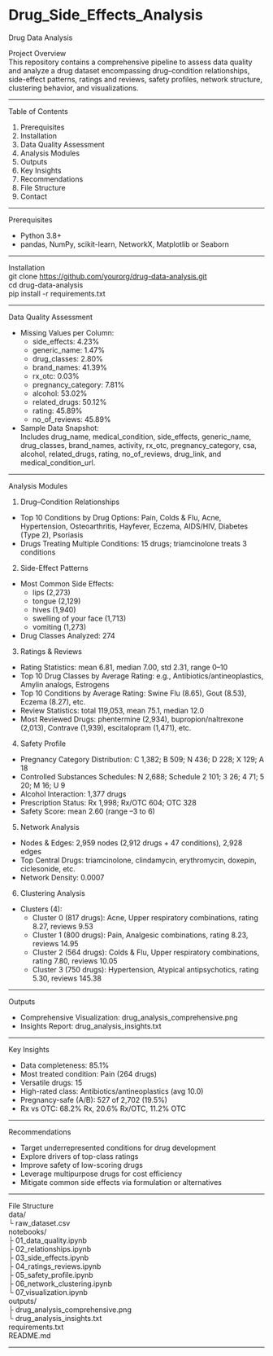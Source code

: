 # Drug_Side_Effects_Analysis
Drug Data Analysis 

Project Overview  
This repository contains a comprehensive pipeline to assess data quality and analyze a drug dataset encompassing drug–condition relationships, side-effect patterns, ratings and reviews, safety profiles, network structure, clustering behavior, and visualizations.

---

Table of Contents  
1. Prerequisites  
2. Installation  
3. Data Quality Assessment  
4. Analysis Modules  
5. Outputs  
6. Key Insights  
7. Recommendations  
8. File Structure  
9. Contact

---

Prerequisites  
- Python 3.8+  
- pandas, NumPy, scikit-learn, NetworkX, Matplotlib or Seaborn  

---

Installation  
git clone https://github.com/yourorg/drug-data-analysis.git  
cd drug-data-analysis  
pip install -r requirements.txt  

---

Data Quality Assessment  
- Missing Values per Column:  
  - side_effects: 4.23%  
  - generic_name: 1.47%  
  - drug_classes: 2.80%  
  - brand_names: 41.39%  
  - rx_otc: 0.03%  
  - pregnancy_category: 7.81%  
  - alcohol: 53.02%  
  - related_drugs: 50.12%  
  - rating: 45.89%  
  - no_of_reviews: 45.89%  
- Sample Data Snapshot:  
  Includes drug_name, medical_condition, side_effects, generic_name, drug_classes, brand_names, activity, rx_otc, pregnancy_category, csa, alcohol, related_drugs, rating, no_of_reviews, drug_link, and medical_condition_url.

---

Analysis Modules  

1. Drug–Condition Relationships  
- Top 10 Conditions by Drug Options: Pain, Colds & Flu, Acne, Hypertension, Osteoarthritis, Hayfever, Eczema, AIDS/HIV, Diabetes (Type 2), Psoriasis  
- Drugs Treating Multiple Conditions: 15 drugs; triamcinolone treats 3 conditions  

2. Side-Effect Patterns  
- Most Common Side Effects:  
  - lips (2,273)  
  - tongue (2,129)  
  - hives (1,940)  
  - swelling of your face (1,713)  
  - vomiting (1,273)  
- Drug Classes Analyzed: 274  

3. Ratings & Reviews  
- Rating Statistics: mean 6.81, median 7.00, std 2.31, range 0–10  
- Top 10 Drug Classes by Average Rating: e.g., Antibiotics/antineoplastics, Amylin analogs, Estrogens  
- Top 10 Conditions by Average Rating: Swine Flu (8.65), Gout (8.53), Eczema (8.27), etc.  
- Review Statistics: total 119,053, mean 75.1, median 12.0  
- Most Reviewed Drugs: phentermine (2,934), bupropion/naltrexone (2,013), Contrave (1,939), escitalopram (1,471), etc.  

4. Safety Profile  
- Pregnancy Category Distribution: C 1,382; B 509; N 436; D 228; X 129; A 18  
- Controlled Substances Schedules: N 2,688; Schedule 2 101; 3 26; 4 71; 5 20; M 16; U 9  
- Alcohol Interaction: 1,377 drugs  
- Prescription Status: Rx 1,998; Rx/OTC 604; OTC 328  
- Safety Score: mean 2.60 (range –3 to 6)  

5. Network Analysis  
- Nodes & Edges: 2,959 nodes (2,912 drugs + 47 conditions), 2,928 edges  
- Top Central Drugs: triamcinolone, clindamycin, erythromycin, doxepin, ciclesonide, etc.  
- Network Density: 0.0007  

6. Clustering Analysis  
- Clusters (4):  
  - Cluster 0 (817 drugs): Acne, Upper respiratory combinations, rating 8.27, reviews 9.53  
  - Cluster 1 (800 drugs): Pain, Analgesic combinations, rating 8.23, reviews 14.95  
  - Cluster 2 (564 drugs): Colds & Flu, Upper respiratory combinations, rating 7.80, reviews 10.05  
  - Cluster 3 (750 drugs): Hypertension, Atypical antipsychotics, rating 5.30, reviews 145.38  

---

Outputs  
- Comprehensive Visualization: drug_analysis_comprehensive.png  
- Insights Report: drug_analysis_insights.txt  

---

Key Insights  
- Data completeness: 85.1%  
- Most treated condition: Pain (264 drugs)  
- Versatile drugs: 15  
- High-rated class: Antibiotics/antineoplastics (avg 10.0)  
- Pregnancy-safe (A/B): 527 of 2,702 (19.5%)  
- Rx vs OTC: 68.2% Rx, 20.6% Rx/OTC, 11.2% OTC  

---

Recommendations  
- Target underrepresented conditions for drug development  
- Explore drivers of top-class ratings  
- Improve safety of low-scoring drugs  
- Leverage multipurpose drugs for cost efficiency  
- Mitigate common side effects via formulation or alternatives  

---

File Structure  
data/  
  └ raw_dataset.csv  
notebooks/  
  ├ 01_data_quality.ipynb  
  ├ 02_relationships.ipynb  
  ├ 03_side_effects.ipynb  
  ├ 04_ratings_reviews.ipynb  
  ├ 05_safety_profile.ipynb  
  ├ 06_network_clustering.ipynb  
  └ 07_visualization.ipynb  
outputs/  
  ├ drug_analysis_comprehensive.png  
  └ drug_analysis_insights.txt  
requirements.txt  
README.md  

---
